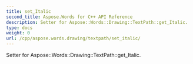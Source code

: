```yaml
---
title: set_Italic
second_title: Aspose.Words for C++ API Reference
description: Setter for Aspose::Words::Drawing::TextPath::get_Italic. 
type: docs
weight: 0
url: /cpp/aspose.words.drawing/textpath/set_italic/
---
```


Setter for Aspose::Words::Drawing::TextPath::get_Italic. 

